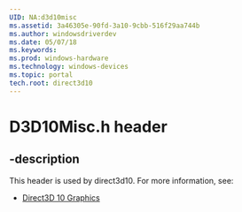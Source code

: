```yaml
---
UID: NA:d3d10misc
ms.assetid: 3a46305e-90fd-3a10-9cbb-516f29aa744b
ms.author: windowsdriverdev
ms.date: 05/07/18
ms.keywords: 
ms.prod: windows-hardware
ms.technology: windows-devices
ms.topic: portal
tech.root: direct3d10
---
```


# D3D10Misc.h header


## -description


This header is used by direct3d10. For more information, see:

- [Direct3D 10 Graphics](../_direct3d10/index.md)